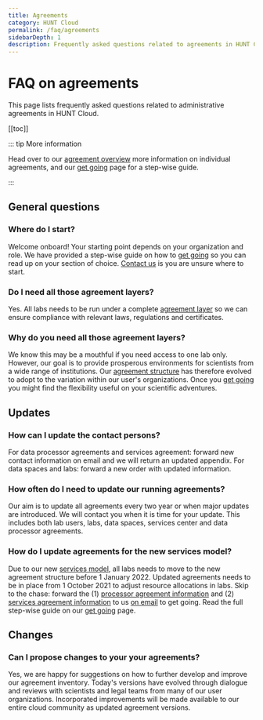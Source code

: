```yaml
---
title: Agreements
category: HUNT Cloud
permalink: /faq/agreements
sidebarDepth: 1
description: Frequently asked questions related to agreements in HUNT Cloud.
---
```


# FAQ on agreements

This page lists frequently asked questions related to administrative agreements in HUNT Cloud.

[[toc]]

::: tip More information

Head over to our [agreement overview](/agreements/overview/) more information on individual agreements, and our [get going](/agreements/get-going/) page for a step-wise guide.

::: 

## General questions

### Where do I start? 

Welcome onboard! Your starting point depends on your organization and role. We have provided a step-wise guide on how to [get going](/agreements/get-going/) so you can read up on your section of choice. [Contact us](/contact) is you are unsure where to start. 

### Do I need all those agreement layers? 

Yes. All labs needs to be run under a complete [agreement layer](/agreements/overview/#overview) so we can ensure compliance with relevant laws, regulations and certificates.

### Why do you need all those agreement layers? 

We know this may be a mouthful if you need access to one lab only. However, our goal is to provide prosperous environments for scientists from a wide range of institutions. Our [agreement structure](/agreements/overview/#overview) has therefore evolved to adopt to the variation within our user's organizations. Once you [get going](/agreements/get-going/) you might find the flexibility useful on your scientific adventures.



## Updates

### How can I update the contact persons? 

For data processor agreements and services agreement: forward new contact information on email and we will return an updated appendix. For data spaces and labs: forward a new order with updated information. 

### How often do I need to update our running agreements? 

Our aim is to update all agreements every two year or when major updates are introduced. We will contact you when it is time for your update. This includes both lab users, labs, data spaces, services center and data processor agreements.

### How do I update agreements for the new services model? 

Due to our new [services model](/services/services-model/), all labs needs to move to the new agreement structure before 1 January 2022. Updated agreements needs to be in place from 1 October 2021 to adjust resource allocations in labs. Skip to the chase: forward the (1) [processor agreement information](/agreements/get-going/#_6-forward-required-processor-agreement-information-to-hunt-cloud) and (2) [services agreement information](/agreements/get-going/#_2-forward-required-services-agreement-information-to-hunt-cloud) to us [on email](/contact) to get going. Read the full step-wise guide on our [get going](/agreements/get-going/) page.


## Changes

### Can I propose changes to your your agreements? 

Yes, we are happy for suggestions on how to further develop and improve our agreement inventory.  Today's versions have evolved through dialogue and reviews with scientists and legal teams from many of our user organizations. Incorporated improvements will be made available to our entire cloud community as updated agreement versions.




